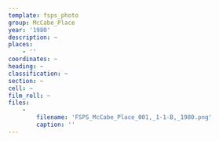 ```yaml
---
template: fsps_photo
group: McCabe_Place
year: '1980'
description: ~
places:
    - ''
coordinates: ~
heading: ~
classification: ~
section: ~
cell: ~
film_roll: ~
files:
    -
        filename: 'FSPS_McCabe_Place_001,_1-1-B,_1980.png'
        caption: ''
---
```

